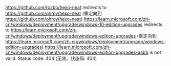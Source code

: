 https://github.com/rozbo/hexo-neat redirects to https://github.com/ohroy/hexo-neat (重定向到 https://github.com/ohroy/hexo-neat)
https://learn.microsoft.com/zh-cn/windows/deployment/upgrade/windows-10-edition-upgrades redirects to https://learn.microsoft.com/zh-cn/windows/deployment/upgrade/windows-edition-upgrades (重定向到 https://learn.microsoft.com/zh-cn/windows/deployment/upgrade/windows-edition-upgrades)
https://learn.microsoft.com/zh-cn/windows/deployment/upgrade/windows-edition-upgrades-aabb is not valid. Status code: 404 (无效，状态码: 404)
